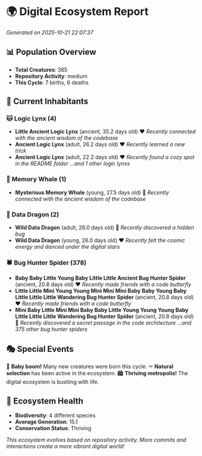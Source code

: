 # 🌍 Digital Ecosystem Report
*Generated on 2025-10-21 22:07:37*

## 📊 Population Overview
- **Total Creatures**: 385
- **Repository Activity**: medium
- **This Cycle**: 7 births, 6 deaths

## 👥 Current Inhabitants

### 🐱 Logic Lynx (4)
- **Little Ancient Logic Lynx** (ancient, 35.2 days old) ❤️
  *Recently connected with the ancient wisdom of the codebase*
- **Ancient Logic Lynx** (adult, 26.2 days old) ❤️
  *Recently learned a new trick*
- **Ancient Logic Lynx** (adult, 22.2 days old) ❤️
  *Recently found a cozy spot in the README folder*
  *...and 1 other logic lynxs*

### 🐋 Memory Whale (1)
- **Mysterious Memory Whale** (young, 27.5 days old) 💚
  *Recently connected with the ancient wisdom of the codebase*

### 🐉 Data Dragon (2)
- **Wild Data Dragon** (adult, 28.0 days old) 💚
  *Recently discovered a hidden bug*
- **Wild Data Dragon** (young, 26.0 days old) ❤️
  *Recently felt the cosmic energy and danced under the digital stars*

### 🕷️ Bug Hunter Spider (378)
- **Baby Baby Little Young Baby Little Little Ancient Bug Hunter Spider** (ancient, 20.8 days old) ❤️
  *Recently made friends with a code butterfly*
- **Little Little Mini Young Young Mini Mini Mini Baby Baby Young Baby Little Little Little Wandering Bug Hunter Spider** (ancient, 20.8 days old) ❤️
  *Recently made friends with a code butterfly*
- **Mini Baby Little Mini Mini Baby Baby Little Young Young Young Baby Little Little Little Wandering Bug Hunter Spider** (ancient, 20.8 days old) 💛
  *Recently discovered a secret passage in the code architecture*
  *...and 375 other bug hunter spiders*

## 🎭 Special Events

🎉 **Baby boom!** Many new creatures were born this cycle.
⚰️ **Natural selection** has been active in the ecosystem.
🏙️ **Thriving metropolis!** The digital ecosystem is bustling with life.

## 🔬 Ecosystem Health
- **Biodiversity**: 4 different species
- **Average Generation**: 15.1
- **Conservation Status**: Thriving

*This ecosystem evolves based on repository activity. More commits and interactions create a more vibrant digital world!*